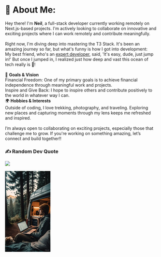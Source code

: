 # 💫 About Me:
Hey there! I'm <b>Neil</b>, a full-stack developer currently working remotely on Next.js-based projects. I'm actively looking to collaborate on innovative and exciting projects where I can work remotely and contribute meaningfully.<br><br>Right now, I'm diving deep into mastering the T3 Stack. It's been an amazing journey so far, but what's funny is how I got into development:<br>My best friend, who's an [expert developer](https://github.com/muadpn), said, 'It's easy, dude, just jump in!' But once I jumped in, I realized just how deep and vast this ocean of tech really is 🌊!<br><br>🎯 <b>Goals & Vision</b><br>Financial Freedom: One of my primary goals is to achieve financial independence through meaningful work and projects.<br>Inspire and Give Back: I hope to inspire others and contribute positively to the world in whatever way I can.<br>🌍 <b>Hobbies & Interests</b><br>Outside of coding, I love trekking, photography, and traveling. Exploring new places and capturing moments through my lens keeps me refreshed and inspired.<br><br>I’m always open to collaborating on exciting projects, especially those that challenge me to grow. If you're working on something amazing, let’s connect and build together!!


### ✍️ Random Dev Quote
![](https://quotes-github-readme.vercel.app/api?type=horizontal&theme=radical)



<img src="https://github.com/neilnicky/neilnicky/blob/main/assets/WhatsApp%20Image%202025-02-07%20at%2011.46.01%20AM.jpeg?raw=true" width="150" />


